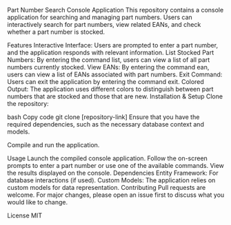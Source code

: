 Part Number Search Console Application
This repository contains a console application for searching and managing part numbers. Users can interactively search for part numbers, view related EANs, and check whether a part number is stocked.

Features
Interactive Interface: Users are prompted to enter a part number, and the application responds with relevant information.
List Stocked Part Numbers: By entering the command list, users can view a list of all part numbers currently stocked.
View EANs: By entering the command ean, users can view a list of EANs associated with part numbers.
Exit Command: Users can exit the application by entering the command exit.
Colored Output: The application uses different colors to distinguish between part numbers that are stocked and those that are new.
Installation & Setup
Clone the repository:

bash
Copy code
git clone [repository-link]
Ensure that you have the required dependencies, such as the necessary database context and models.

Compile and run the application.

Usage
Launch the compiled console application.
Follow the on-screen prompts to enter a part number or use one of the available commands.
View the results displayed on the console.
Dependencies
Entity Framework: For database interactions (if used).
Custom Models: The application relies on custom models for data representation.
Contributing
Pull requests are welcome. For major changes, please open an issue first to discuss what you would like to change.

License
MIT

